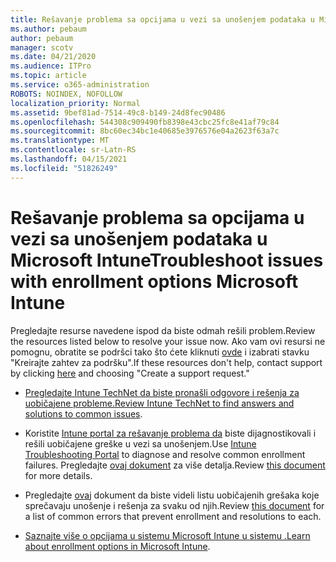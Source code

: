 ```yaml
---
title: Rešavanje problema sa opcijama u vezi sa unošenjem podataka u Microsoft Intune
ms.author: pebaum
author: pebaum
manager: scotv
ms.date: 04/21/2020
ms.audience: ITPro
ms.topic: article
ms.service: o365-administration
ROBOTS: NOINDEX, NOFOLLOW
localization_priority: Normal
ms.assetid: 9bef81ad-7514-49c8-b149-24d8fec90486
ms.openlocfilehash: 544308c909490fb8398e43cbc25fc8e41af79c84
ms.sourcegitcommit: 8bc60ec34bc1e40685e3976576e04a2623f63a7c
ms.translationtype: MT
ms.contentlocale: sr-Latn-RS
ms.lasthandoff: 04/15/2021
ms.locfileid: "51826249"
---
```

# <a name="troubleshoot-issues-with-enrollment-options-microsoft-intune"></a><span data-ttu-id="87e94-102">Rešavanje problema sa opcijama u vezi sa unošenjem podataka u Microsoft Intune</span><span class="sxs-lookup"><span data-stu-id="87e94-102">Troubleshoot issues with enrollment options Microsoft Intune</span></span>

<span data-ttu-id="87e94-103">Pregledajte resurse navedene ispod da biste odmah rešili problem.</span><span class="sxs-lookup"><span data-stu-id="87e94-103">Review the resources listed below to resolve your issue now.</span></span> <span data-ttu-id="87e94-104">Ako vam ovi resursi ne pomognu, obratite se podršci tako što ćete kliknuti [ovde](https://portal.azure.com/#blade/Microsoft_Intune_DeviceSettings/ExtensionLandingBlade/help) i izabrati stavku "Kreirajte zahtev za podršku".</span><span class="sxs-lookup"><span data-stu-id="87e94-104">If these resources don't help, contact support by clicking [here](https://portal.azure.com/#blade/Microsoft_Intune_DeviceSettings/ExtensionLandingBlade/help) and choosing "Create a support request."</span></span> 
  
- <span data-ttu-id="87e94-105">[Pregledajte Intune TechNet da biste pronašli odgovore i rešenja za uobičajene probleme.](https://social.technet.microsoft.com/Forums/home?category=microsoftintune&amp;filter=alltypes&amp;sort=lastpostdesc)</span><span class="sxs-lookup"><span data-stu-id="87e94-105">[Review Intune TechNet to find answers and solutions to common issues](https://social.technet.microsoft.com/Forums/home?category=microsoftintune&amp;filter=alltypes&amp;sort=lastpostdesc).</span></span>
    
- <span data-ttu-id="87e94-106">Koristite [Intune portal za rešavanje problema da](https://devicemanagement.microsoft.com/#blade/Microsoft_Intune_DeviceSettings/TroubleshootBlade) biste dijagnostikovali i rešili uobičajene greške u vezi sa unošenjem.</span><span class="sxs-lookup"><span data-stu-id="87e94-106">Use [Intune Troubleshooting Portal](https://devicemanagement.microsoft.com/#blade/Microsoft_Intune_DeviceSettings/TroubleshootBlade) to diagnose and resolve common enrollment failures.</span></span> <span data-ttu-id="87e94-107">Pregledajte [ovaj dokument](https://docs.microsoft.com/intune/help-desk-operators) za više detalja.</span><span class="sxs-lookup"><span data-stu-id="87e94-107">Review [this document](https://docs.microsoft.com/intune/help-desk-operators) for more details.</span></span> 
    
- <span data-ttu-id="87e94-108">Pregledajte [ovaj](https://docs.microsoft.com/troubleshoot/mem/intune/troubleshoot-device-enrollment-in-intune) dokument da biste videli listu uobičajenih grešaka koje sprečavaju unošenje i rešenja za svaku od njih.</span><span class="sxs-lookup"><span data-stu-id="87e94-108">Review [this document](https://docs.microsoft.com/troubleshoot/mem/intune/troubleshoot-device-enrollment-in-intune) for a list of common errors that prevent enrollment and resolutions to each.</span></span> 
    
- <span data-ttu-id="87e94-109">[Saznajte više o opcijama u sistemu Microsoft Intune u sistemu .](https://docs.microsoft.com/intune/enrollment-options)</span><span class="sxs-lookup"><span data-stu-id="87e94-109">[Learn about enrollment options in Microsoft Intune](https://docs.microsoft.com/intune/enrollment-options).</span></span>
    

